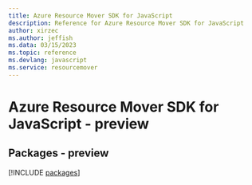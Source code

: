 ```yaml
---
title: Azure Resource Mover SDK for JavaScript
description: Reference for Azure Resource Mover SDK for JavaScript
author: xirzec
ms.author: jeffish
ms.data: 03/15/2023
ms.topic: reference
ms.devlang: javascript
ms.service: resourcemover
---
```

# Azure Resource Mover SDK for JavaScript - preview
## Packages - preview
[!INCLUDE [packages](resource-mover-index.md)]